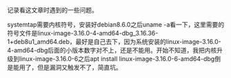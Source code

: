 记录看这文章时遇到的一些问题。

systemtap需要内核符号，安装好debian8.6.0之后uname -a看一下，这里需要的符号文件是linux-image-3.16.0-4-amd64-dbg_3.16.36-1+deb8u1_amd64.deb，最好是自己去下，因为系统安装的linux-image-3.16.0-4-amd64-dbg后面的小版本数字对不上，还是不能用。开始不知道，我把内核升级到linux-image-3.16.0-6之后apt install linux-image-3.16.0-6-amd64-dbg倒是能用了，但是漏洞又触发不了，简直坑。
